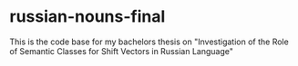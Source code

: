 # russian-nouns-final
This is the code base for my bachelors thesis on "Investigation of the Role of Semantic Classes for Shift Vectors in Russian Language"
